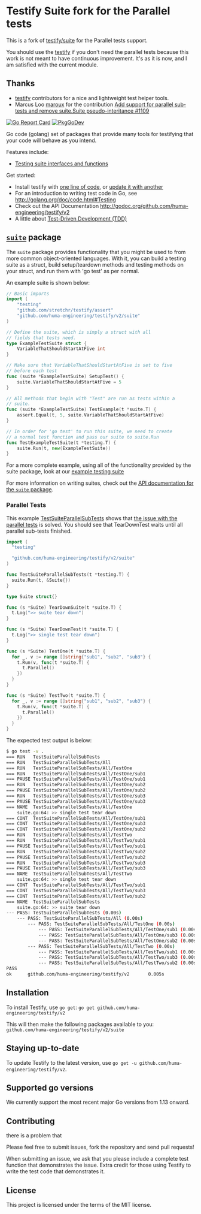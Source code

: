 # Testify Suite fork for the Parallel tests

This is a fork of [testify/suite][testify] for the Parallel tests support.

You should use the [testify][testify] if you don't need the parallel tests because this work is not meant to have continuous improvement.
It's as it is now, and I am satisfied with the current module.

## Thanks

- [testify][testify] contributors for a nice and lightweight test helper tools.
- Marcus Loo [maroux](https://github.com/maroux) for the contribution [Add support for parallel sub-tests and remove suite.Suite pseudo-interitance #1109](https://github.com/stretchr/testify/pull/1109)

[![Go Report Card](https://goreportcard.com/badge/github.com/huma-engineering/testify/v2)](https://goreportcard.com/report/github.com/huma-engineering/testify/v2) [![PkgGoDev](https://pkg.go.dev/badge/github.com/huma-engineering/testify/v2)](https://pkg.go.dev/github.com/huma-engineering/testify/v2)

Go code (golang) set of packages that provide many tools for testifying that your code will behave as you intend.

Features include:

* [Testing suite interfaces and functions](#suite-package)

Get started:

* Install testify with [one line of code](#installation), or [update it with another](#staying-up-to-date)
* For an introduction to writing test code in Go, see <http://golang.org/doc/code.html#Testing>
* Check out the API Documentation <http://godoc.org/github.com/huma-engineering/testify/v2>
* A little about [Test-Driven Development (TDD)](http://en.wikipedia.org/wiki/Test-driven_development)

## [`suite`](http://godoc.org/github.com/huma-engineering/testify/v2/suite "API documentation") package

The `suite` package provides functionality that you might be used to from more common object-oriented languages.  With it, you can build a testing suite as a struct, build setup/teardown methods and testing methods on your struct, and run them with 'go test' as per normal.

An example suite is shown below:

```go
// Basic imports
import (
    "testing"
    "github.com/stretchr/testify/assert"
    "github.com/huma-engineering/testify/v2/suite"
)

// Define the suite, which is simply a struct with all
// fields that tests need.
type ExampleTestSuite struct {
    VariableThatShouldStartAtFive int
}

// Make sure that VariableThatShouldStartAtFive is set to five
// before each test
func (suite *ExampleTestSuite) SetupTest() {
    suite.VariableThatShouldStartAtFive = 5
}

// All methods that begin with "Test" are run as tests within a
// suite.
func (suite *ExampleTestSuite) TestExample(t *suite.T) {
    assert.Equal(t, 5, suite.VariableThatShouldStartAtFive)
}

// In order for 'go test' to run this suite, we need to create
// a normal test function and pass our suite to suite.Run
func TestExampleTestSuite(t *testing.T) {
    suite.Run(t, new(ExampleTestSuite))
}
```

For a more complete example, using all of the functionality provided by the suite package, look at our [example testing suite](https://github.com/huma-engineering/testify/v2/blob/master/suite/suite_test.go)

For more information on writing suites, check out the [API documentation for the `suite` package](http://godoc.org/github.com/huma-engineering/testify/v2/suite).

### Parallel Tests

This example [TestSuiteParallelSubTests](https://github.com/huma-engineering/testify/v2/blob/master/package_test.go) shows that [the issue with the parallel tests](https://github.com/stretchr/testify/issues/934) is solved.
You should see that TearDownTest waits until all parallel sub-tests finished.

```go
import (
  "testing"

  "github.com/huma-engineering/testify/v2/suite"
)

func TestSuiteParallelSubTests(t *testing.T) {
  suite.Run(t, &Suite{})
}

type Suite struct{}

func (s *Suite) TearDownSuite(t *suite.T) {
  t.Log(">> suite tear down")
}

func (s *Suite) TearDownTest(t *suite.T) {
  t.Log(">> single test tear down")
}

func (s *Suite) TestOne(t *suite.T) {
  for _, v := range []string{"sub1", "sub2", "sub3"} {
    t.Run(v, func(t *suite.T) {
      t.Parallel()
    })
  }
}

func (s *Suite) TestTwo(t *suite.T) {
  for _, v := range []string{"sub1", "sub2", "sub3"} {
    t.Run(v, func(t *suite.T) {
      t.Parallel()
    })
  }
}
```

The expected test output is below:

```sh
$ go test -v .
=== RUN   TestSuiteParallelSubTests
=== RUN   TestSuiteParallelSubTests/All
=== RUN   TestSuiteParallelSubTests/All/TestOne
=== RUN   TestSuiteParallelSubTests/All/TestOne/sub1
=== PAUSE TestSuiteParallelSubTests/All/TestOne/sub1
=== RUN   TestSuiteParallelSubTests/All/TestOne/sub2
=== PAUSE TestSuiteParallelSubTests/All/TestOne/sub2
=== RUN   TestSuiteParallelSubTests/All/TestOne/sub3
=== PAUSE TestSuiteParallelSubTests/All/TestOne/sub3
=== NAME  TestSuiteParallelSubTests/All/TestOne
    suite.go:64: >> single test tear down
=== CONT  TestSuiteParallelSubTests/All/TestOne/sub1
=== CONT  TestSuiteParallelSubTests/All/TestOne/sub3
=== CONT  TestSuiteParallelSubTests/All/TestOne/sub2
=== RUN   TestSuiteParallelSubTests/All/TestTwo
=== RUN   TestSuiteParallelSubTests/All/TestTwo/sub1
=== PAUSE TestSuiteParallelSubTests/All/TestTwo/sub1
=== RUN   TestSuiteParallelSubTests/All/TestTwo/sub2
=== PAUSE TestSuiteParallelSubTests/All/TestTwo/sub2
=== RUN   TestSuiteParallelSubTests/All/TestTwo/sub3
=== PAUSE TestSuiteParallelSubTests/All/TestTwo/sub3
=== NAME  TestSuiteParallelSubTests/All/TestTwo
    suite.go:64: >> single test tear down
=== CONT  TestSuiteParallelSubTests/All/TestTwo/sub1
=== CONT  TestSuiteParallelSubTests/All/TestTwo/sub3
=== CONT  TestSuiteParallelSubTests/All/TestTwo/sub2
=== NAME  TestSuiteParallelSubTests
    suite.go:64: >> suite tear down
--- PASS: TestSuiteParallelSubTests (0.00s)
    --- PASS: TestSuiteParallelSubTests/All (0.00s)
        --- PASS: TestSuiteParallelSubTests/All/TestOne (0.00s)
            --- PASS: TestSuiteParallelSubTests/All/TestOne/sub1 (0.00s)
            --- PASS: TestSuiteParallelSubTests/All/TestOne/sub3 (0.00s)
            --- PASS: TestSuiteParallelSubTests/All/TestOne/sub2 (0.00s)
        --- PASS: TestSuiteParallelSubTests/All/TestTwo (0.00s)
            --- PASS: TestSuiteParallelSubTests/All/TestTwo/sub1 (0.00s)
            --- PASS: TestSuiteParallelSubTests/All/TestTwo/sub3 (0.00s)
            --- PASS: TestSuiteParallelSubTests/All/TestTwo/sub2 (0.00s)
PASS
ok      github.com/huma-engineering/testify/v2       0.005s
```

## Installation

To install Testify, use `go get`: `go get github.com/huma-engineering/testify/v2`

This will then make the following packages available to you: `github.com/huma-engineering/testify/v2/suite`

## Staying up-to-date

To update Testify to the latest version, use `go get -u github.com/huma-engineering/testify/v2`.

## Supported go versions

We currently support the most recent major Go versions from 1.13 onward.

## Contributing

there is a problem that

Please feel free to submit issues, fork the repository and send pull requests!

When submitting an issue, we ask that you please include a complete test function that demonstrates the issue. Extra credit for those using Testify to write the test code that demonstrates it.

## License

This project is licensed under the terms of the MIT license.

[testify]: https://github.com/stretchr/testify
